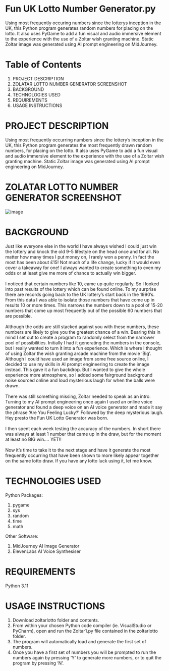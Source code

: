# Fun UK Lotto Number Generator.py
Using most frequently occuring numbers since the lotterys inception in the UK, this Python program generates random numbers for placing on the lotto. It also uses PyGame to add a fun visual and audio immersive element to the experience with the use of a Zoltar wish granting machine. Static Zoltar image was generated using AI prompt engineering on MidJourney.

# Table of Contents
1.	PROJECT DESCRIPTION
2.	ZOLATAR LOTTO NUMBER GENERATOR SCREENSHOT
3.	BACKGROUND
4.	TECHNOLOGIES USED
5.	REQUIREMENTS
6.	USAGE INSTRUCTIONS

# PROJECT DESCRIPTION
Using most frequently occurring numbers since the lottery’s inception in the UK, this Python program generates the most frequently drawn random numbers, for placing on the lotto. It also uses PyGame to add a fun visual and audio immersive element to the experience with the use of a Zoltar wish granting machine. Static Zoltar image was generated using AI prompt engineering on MidJourney.
# ZOLATAR LOTTO NUMBER GENERATOR SCREENSHOT
![image](https://github.com/user-attachments/assets/f6a09395-b816-49d0-9e36-d88937ec1719)

# BACKGROUND
Just like everyone else in the world I have always wished I could just win the lottery and knock the old 9-5 lifestyle on the head once and for all. No matter how many times I put money on, I rarely won a penny. In fact the most has been about £15! Not much of a life change, lucky if it would even cover a takeaway for one! I always wanted to create something to even my odds or at least give me more of chance to actually win bigger. 
<br><br>
I noticed that certain numbers like 10, came up quite regularly. So I looked into past results of the lottery which can be found online. To my surprise there are records going back to the UK lottery’s start back in the 1990’s. From this data I was able to isolate those numbers that have come up in results 10 or more times. This narrows the numbers down to a pool of 15-20 numbers that come up most frequently out of the possible 60 numbers that are possible. 
<br><br>
Although the odds are still stacked against you with these numbers, these numbers are likely to give you the greatest chance of a win. Bearing this in mind I set out to create a program to randomly select from the narrower pool of possibilities. Initially I had it generating the numbers in the console, but I really wanted to turn it into a fun experience. Which is where I thought of using Zoltar the wish granting arcade machine from the movie ‘Big’. Although I could have used an image from some free source online, I decided to use my skills in AI prompt engineering to create the image instead. This gave it a fun backdrop. But I wanted to give the whole experience more atmosphere, so I added some fairground background noise sourced online and loud mysterious laugh for when the balls were drawn. 
<br><br>
There was still something missing, Zoltar needed to speak as an intro. Turning to my AI prompt engineering once again I used an online voice generator and found a deep voice on an AI voice generator and made it say the phrase ‘Are You Feeling Lucky?’ Followed by the deep mysterious laugh. Hey presto the Fun UK Lotto Generator was born. 
<br><br>
I then spent each week testing the accuracy of the numbers. In short there was always at least 1 number that came up in the draw, but for the moment at least no BIG win…. YET!! 
<br><br>
Now it’s time to take it to the next stage and have it generate the most frequently occurring that have been shown to more likely appear together on the same lotto draw. If you have any lotto luck using it, let me know.


# TECHNOLOGIES USED
Python Packages:
1.	pygame
2.	sys
3.	random
4.	time
5.	math
   
Other Software:
1.	MidJourney AI Image Generator
2.	ElevenLabs AI Voice Synthesiser
   
# REQUIREMENTS
Python 3.11

# USAGE INSTRUCTIONS
1.	Download zoltarlotto folder and contents.
2.	From within your chosen Python code compiler (ie. VisualStudio or PyCharm), open and run the Zoltar1.py file contained in the zoltarlotto folder.
3.	The program will automatically load and generate the first set of numbers.
4.	Once you have a first set of numbers you will be prompted to run the numbers again by pressing ‘Y’ to generate more numbers, or to quit the program by pressing ‘N’.

